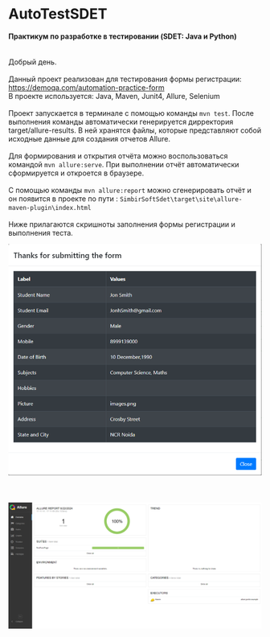 # AutoTestSDET
 **Практикум по разработке в тестировании (SDET: Java и Python)**  
 <br>
 <br>
 Добрый день. 
 <br>
 <br>
 Данный проект реализован для тестирования формы регистрации: https://demoqa.com/automation-practice-form
 <br>
 В проекте используется: Java, Maven, Junit4, Allure, Selenium
 <br>
 <br>
 Проект запускается в терминале с помощью команды `mvn test`. После выполнения команды автоматически генерируется дирректория target/allure-results. В ней хранятся файлы, которые 
 представляют собой исходные данные для создания отчетов Allure. 
 <br>
 <br> 
 Для формирования и открытия отчёта можно воспользоваться командой `mvn allure:serve`. При выполнении отчёт автоматически сформируется и откроется в браузере.
 <br>
 <br> 
 C помощью команды `mvn allure:report` можно сгенерировать отчёт и он появится в проекте по пути : `SimbirSoftSdet\target\site\allure-maven-plugin\index.html`
 <br>
 <br> 
 Ниже прилагаются скришноты заполнения формы регистрации и выполнения теста.

 ![Заполнение формы регистрации](https://github.com/AlexandrNenashevRepozitory/AutoTestSDET/blob/master/src/test/resources/ResultTestForm.png)
 <br>
 <br> 
 <br>
 <br> 
 ![Резуьтат выполнения теста Allure](https://github.com/AlexandrNenashevRepozitory/AutoTestSDET/blob/master/src/test/resources/Allure-Report.png)
 
